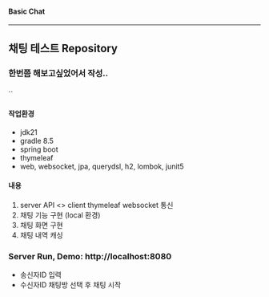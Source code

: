 #### Basic Chat

---

## 채팅 테스트 Repository
### 한번쯤 해보고싶었어서 작성..

###

``

#### 작업환경
- jdk21
- gradle 8.5
- spring boot
- thymeleaf
- web, websocket, jpa, querydsl, h2, lombok, junit5

#### 내용
1. server API <> client thymeleaf websocket 통신
2. 채팅 기능 구현 (local 환경)
3. 채팅 화면 구현
4. 채팅 내역 캐싱

### Server Run, Demo: http://localhost:8080

- 송신자ID 입력
- 수신자ID 채팅방 선택 후 채팅 시작